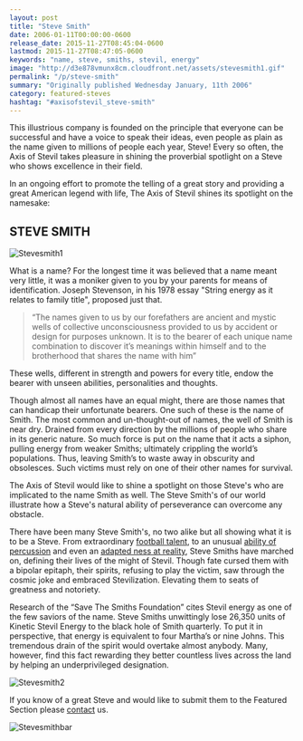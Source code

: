 ```yaml
---
layout: post
title: "Steve Smith"
date: 2006-01-11T00:00:00-0600
release_date: 2015-11-27T08:45:04-0600
lastmod: 2015-11-27T08:47:05-0600
keywords: "name, steve, smiths, stevil, energy"
image: "http://d3e878vmunx8cm.cloudfront.net/assets/stevesmith1.gif"
permalink: "/p/steve-smith"
summary: "Originally published Wednesday January, 11th 2006"
category: featured-steves
hashtag: "#axisofstevil_steve-smith"
---
```


[id_1]: http://d3e878vmunx8cm.cloudfront.net/assets/stevesmith1.gif "Stevesmith1"[id_2]: http://d3e878vmunx8cm.cloudfront.net/assets/stevesmith2.gif "Stevesmith2"[id_3]: http://d3e878vmunx8cm.cloudfront.net/assets/stevesmithmural.gif "Stevesmithbar"
This illustrious company is founded on the principle that everyone can be successful and have a voice to speak their ideas, even people as plain as the name given to millions of people each year, Steve! Every so often, the Axis of Stevil takes pleasure in shining the proverbial spotlight on a Steve who shows excellence in their field.

In an ongoing effort to promote the telling of a great story and providing a great American legend with life, The Axis of Stevil shines its spotlight on the namesake:

## STEVE SMITH ##

![Stevesmith1][id_1]

What is a name? For the longest time it was believed that a name meant very little, it was a moniker given to you by your parents for means of identification. Joseph Stevenson, in his 1978 essay "String energy as it relates to family title", proposed just that.

> “The names given to us by our forefathers are ancient and mystic wells of collective unconsciousness provided to us by accident or design for purposes unknown. It is to the bearer of each unique name combination to discover it’s meanings within himself and to the brotherhood that shares the name with him”

These wells, different in strength and powers for every title, endow the bearer with unseen abilities, personalities and thoughts.

Though almost all names have an equal might, there are those names that can handicap their unfortunate bearers. One such of these is the name of Smith. The most common and un-thought-out of names, the well of Smith is near dry. Drained from every direction by the millions of people who share in its generic nature. So much force is put on the name that it acts a siphon, pulling energy from weaker Smiths; ultimately crippling the world’s populations. Thus, leaving Smith’s to waste away in obscurity and obsolesces. Such victims must rely on one of their other names for survival.

The Axis of Stevil would like to shine a spotlight on those Steve's who are implicated to the name Smith as well. The Steve Smith's of our world illustrate how a Steve's natural ability of perseverance can overcome any obstacle.

There have been many Steve Smith's, no two alike but all showing what it is to be a Steve. From extraordinary [football talent](http://www.nfl.com/players/playerpage/235157 "football talent"), to an unusual [ability of percussion](http://www.vitalinformation.com/steve/ "ability of percussion") and even an [adapted ness at reality](http://www.stevesmith.com/ "adapted ness at reality"), Steve Smiths have marched on, defining their lives of the might of Stevil. Though fate cursed them with a bipolar epitaph, their spirits, refusing to play the victim, saw through the cosmic joke and embraced Stevilization. Elevating them to seats of greatness and notoriety. 

Research of the “Save The Smiths Foundation” cites Stevil energy as one of the few saviors of the name. Steve Smiths unwittingly lose 26,350 units of Kinetic Stevil Energy to the black hole of Smith quarterly. To put it in perspective, that energy is equivalent to four Martha’s or nine Johns. This tremendous drain of the spirit would overtake almost anybody. Many, however, find this fact rewarding they better countless lives across the land by helping an underprivileged designation. 

![Stevesmith2][id_2]

If you know of a great Steve and would like to submit them to the Featured Section please [contact](/contact) us.

![Stevesmithbar][id_3]
